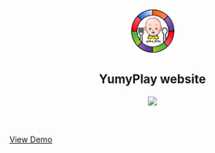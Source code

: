 <p align="center">
  <a href="https://github.com/MohamadNematizadeh/website_PlantsAI">
<img src="image/logo new۱.png" alt="Logo"  height="80">

  </a>
<h2 align="center"> 
YumyPlay website </h2>

  <p align="center" ><img src = "https://skillicons.dev/icons?i=html,css,tailwindcss,javascript"></p>

  <p align="center">

  </p>
    <br/>
    <br/>
    <a href="https://plantsai.ir/">View Demo</a>
  </p>
</p>

